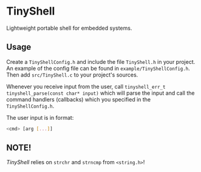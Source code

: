# TinyShell
Lightweight portable shell for embedded systems.

## Usage
Create a `TinyShellConfig.h` and include the file `TinyShell.h` in your project.
An example of the config file can be found in `example/TinyShellConfig.h`.
Then add `src/TinyShell.c` to your project's sources.

Whenever you receive input from the user, call
`tinyshell_err_t tinyshell_parse(const char* input)` which will parse the input
and call the command handlers (callbacks) which you specified in the `TinyShellConfig.h`.

The user input is in format:
```bash
<cmd> [arg [...]]
```

## NOTE!
_TinyShell_ relies on `strchr` and `strncmp` from `<string.h>`!

